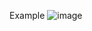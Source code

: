 Example
![image](https://github.com/NGon001/Hypixel-Auctio-Tracker/assets/134175784/ca1a0ec4-da13-45d8-b3ea-6ae7a78c3ba9)
